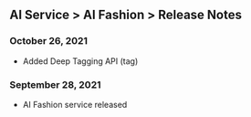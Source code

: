 ## AI Service > AI Fashion > Release Notes

### October 26, 2021
* Added Deep Tagging API (tag)

### September 28, 2021
* AI Fashion service released
